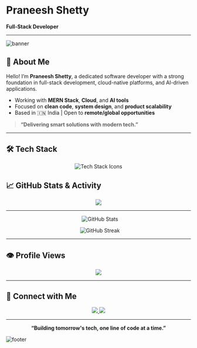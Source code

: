 <!-- README.md -->

#  Praneesh Shetty  
**Full-Stack Developer**

---

![banner](https://capsule-render.vercel.app/api?type=waving&color=F70000&height=200&text=Welcome%20to%20My%20GitHub&fontAlign=50&fontColor=FFFFFF&fontSize=40)

## 👋 About Me

Hello! I’m **Praneesh Shetty**, a dedicated software developer with a strong foundation in full-stack development, cloud-native platforms, and AI-driven applications.

- Working with **MERN Stack**, **Cloud**, and **AI tools**
- Focused on **clean code**, **system design**, and **product scalability**
- Based in 🇮🇳 India | Open to **remote/global opportunities**

> **“Delivering smart solutions with modern tech.”**

---

## 🛠 Tech Stack

<p align="center">
  <img src="https://skillicons.dev/icons?i=html,css,tailwind,js,react,vue,next,nodejs,express,typescript,nest,java,python,c,cpp,mongodb,mysql,postgres,git,github,docker,postman,firebase,latex,tableau,powerbi" alt="Tech Stack Icons" />
</p>

## 📈 GitHub Stats & Activity

<p align="center">
  <img src="https://github-profile-summary-cards.vercel.app/api/cards/profile-details?username=PraneeshShetty&theme=github_dark" />
</p>

---

<p align="center">
  <img src="https://github-readme-stats-sigma-five.vercel.app/api?username=PraneeshShetty&show_icons=true&theme=radical" alt="GitHub Stats" />
</p>

<p align="center">
  <img src="https://streak-stats.demolab.com/?user=PraneeshShetty&theme=radical" alt="GitHub Streak" />
</p>


---

## 👁 Profile Views

<p align="center">
  <img src="https://komarev.com/ghpvc/?username=PraneeshShetty&style=for-the-badge&color=F70000&label=PROFILE+VIEWS" />
</p>

---

## 🔗 Connect with Me

<p align="center">
  <a href="https://github.com/PraneeshShetty">
    <img src="https://img.shields.io/badge/GitHub-100000?style=for-the-badge&logo=github&logoColor=white" />
  </a>
  <a href="https://www.linkedin.com/in/praneesh-shetty">
    <img src="https://img.shields.io/badge/LinkedIn-0A66C2?style=for-the-badge&logo=linkedin&logoColor=white" />
  </a>
</p>

---

<p align="center"><strong>“Building tomorrow's tech, one line of code at a time.”</strong></p>

![footer](https://capsule-render.vercel.app/api?type=waving&color=F70000&height=120&section=footer)